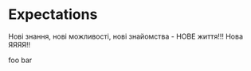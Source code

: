 # Expectations
Нові знання, 
нові можливості, 
нові знайомства - 
НОВЕ життя!!!
Нова ЯЯЯЯ!!

foo bar